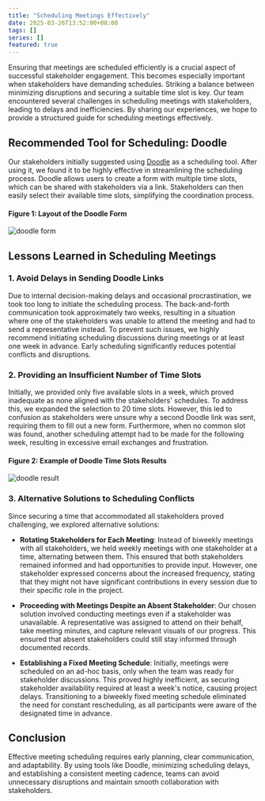 ```yaml
---
title: "Scheduling Meetings Effectively"
date: 2025-03-26T13:52:00+08:00
tags: []
series: []
featured: true
---
```


Ensuring that meetings are scheduled efficiently is a crucial aspect of successful stakeholder engagement. This becomes especially important when stakeholders have demanding schedules. Striking a balance between minimizing disruptions and securing a suitable time slot is key. Our team encountered several challenges in scheduling meetings with stakeholders, leading to delays and inefficiencies. By sharing our experiences, we hope to provide a structured guide for scheduling meetings effectively.

## Recommended Tool for Scheduling: Doodle

Our stakeholders initially suggested using [Doodle](www.doodle.com) as a scheduling tool. After using it, we found it to be highly effective in streamlining the scheduling process. Doodle allows users to create a form with multiple time slots, which can be shared with stakeholders via a link. Stakeholders can then easily select their available time slots, simplifying the coordination process.

#### Figure 1: Layout of the Doodle Form
![doodle form](/G10/images/scheduling/Doodleform.png)

## Lessons Learned in Scheduling Meetings

### 1. Avoid Delays in Sending Doodle Links

Due to internal decision-making delays and occasional procrastination, we took too long to initiate the scheduling process. The back-and-forth communication took approximately two weeks, resulting in a situation where one of the stakeholders was unable to attend the meeting and had to send a representative instead. To prevent such issues, we highly recommend initiating scheduling discussions during meetings or at least one week in advance. Early scheduling significantly reduces potential conflicts and disruptions.

### 2. Providing an Insufficient Number of Time Slots

Initially, we provided only five available slots in a week, which proved inadequate as none aligned with the stakeholders' schedules. To address this, we expanded the selection to 20 time slots. However, this led to confusion as stakeholders were unsure why a second Doodle link was sent, requiring them to fill out a new form. Furthermore, when no common slot was found, another scheduling attempt had to be made for the following week, resulting in excessive email exchanges and frustration.

#### Figure 2: Example of Doodle Time Slots Results
![doodle result](/G10/images/scheduling/Doodleresult.png)

### 3. Alternative Solutions to Scheduling Conflicts

Since securing a time that accommodated all stakeholders proved challenging, we explored alternative solutions:

- **Rotating Stakeholders for Each Meeting**: Instead of biweekly meetings with all stakeholders, we held weekly meetings with one stakeholder at a time, alternating between them. This ensured that both stakeholders remained informed and had opportunities to provide input. However, one stakeholder expressed concerns about the increased frequency, stating that they might not have significant contributions in every session due to their specific role in the project.

- **Proceeding with Meetings Despite an Absent Stakeholder**: Our chosen solution involved conducting meetings even if a stakeholder was unavailable. A representative was assigned to attend on their behalf, take meeting minutes, and capture relevant visuals of our progress. This ensured that absent stakeholders could still stay informed through documented records.

- **Establishing a Fixed Meeting Schedule**: Initially, meetings were scheduled on an ad-hoc basis, only when the team was ready for stakeholder discussions. This proved highly inefficient, as securing stakeholder availability required at least a week's notice, causing project delays. Transitioning to a biweekly fixed meeting schedule eliminated the need for constant rescheduling, as all participants were aware of the designated time in advance.

## Conclusion

Effective meeting scheduling requires early planning, clear communication, and adaptability. By using tools like Doodle, minimizing scheduling delays, and establishing a consistent meeting cadence, teams can avoid unnecessary disruptions and maintain smooth collaboration with stakeholders.